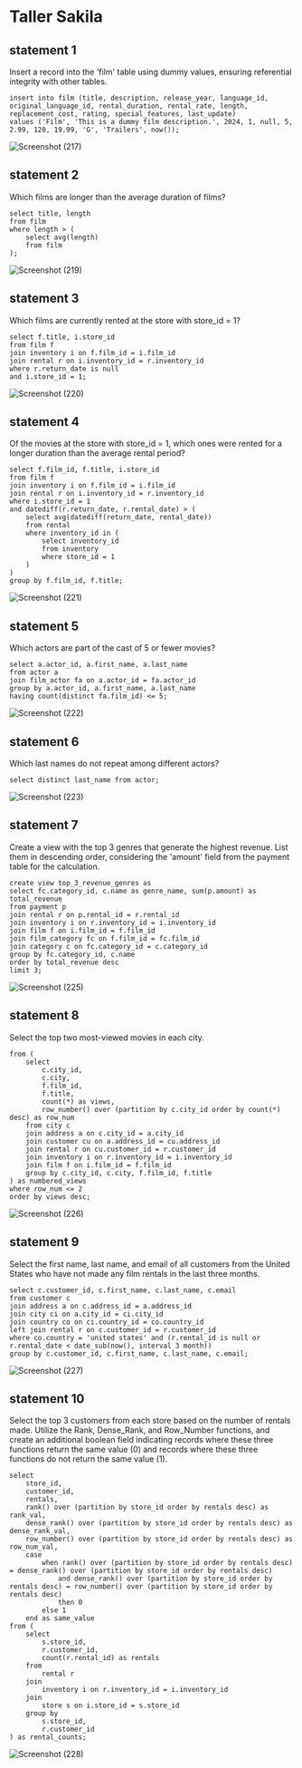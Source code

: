# Taller Sakila

## statement 1

Insert a record into the 'film' table using dummy values, ensuring referential integrity with other tables.

```
insert into film (title, description, release_year, language_id, original_language_id, rental_duration, rental_rate, length, replacement_cost, rating, special_features, last_update)
values ('Film', 'This is a dummy film description.', 2024, 1, null, 5, 2.99, 120, 19.99, 'G', 'Trailers', now());
```
![Screenshot (217)](https://github.com/eltatata/MySQL-Sakila-Querys/assets/91573911/be890939-9cde-4923-829a-cd8f38053062)


## statement 2

Which films are longer than the average duration of films?

```
select title, length
from film
where length > (
    select avg(length)
    from film
);
```
![Screenshot (219)](https://github.com/eltatata/MySQL-Sakila-Querys/assets/91573911/0e78e8d0-ee23-4703-a8da-a2fa81c056c4)


## statement 3

Which films are currently rented at the store with store_id = 1?

```
select f.title, i.store_id
from film f
join inventory i on f.film_id = i.film_id
join rental r on i.inventory_id = r.inventory_id
where r.return_date is null
and i.store_id = 1;
```
![Screenshot (220)](https://github.com/eltatata/MySQL-Sakila-Querys/assets/91573911/77dc3930-c432-4695-9108-53bd710d9ad0)


## statement 4

Of the movies at the store with store_id = 1, which ones were rented for a longer duration than the average rental period?

```
select f.film_id, f.title, i.store_id
from film f
join inventory i on f.film_id = i.film_id
join rental r on i.inventory_id = r.inventory_id
where i.store_id = 1
and datediff(r.return_date, r.rental_date) > (
    select avg(datediff(return_date, rental_date))
    from rental
    where inventory_id in (
        select inventory_id
        from inventory
        where store_id = 1
    )
)
group by f.film_id, f.title;
```
![Screenshot (221)](https://github.com/eltatata/MySQL-Sakila-Querys/assets/91573911/4e171f5d-a787-4035-8890-5f11dd74f91d)


## statement 5

Which actors are part of the cast of 5 or fewer movies?

```
select a.actor_id, a.first_name, a.last_name
from actor a
join film_actor fa on a.actor_id = fa.actor_id
group by a.actor_id, a.first_name, a.last_name
having count(distinct fa.film_id) <= 5;
```
![Screenshot (222)](https://github.com/eltatata/MySQL-Sakila-Querys/assets/91573911/151d3d6b-16ea-4ac2-8553-be1a7ded1744)


## statement 6

Which last names do not repeat among different actors?

```
select distinct last_name from actor;
```
![Screenshot (223)](https://github.com/eltatata/MySQL-Sakila-Querys/assets/91573911/23b021d5-89bc-4a98-9381-28a7a7ac4982)


## statement 7

Create a view with the top 3 genres that generate the highest revenue. List them in descending order, considering the 'amount' field from the payment table for the calculation.

```
create view top_3_revenue_genres as
select fc.category_id, c.name as genre_name, sum(p.amount) as total_revenue
from payment p
join rental r on p.rental_id = r.rental_id
join inventory i on r.inventory_id = i.inventory_id
join film f on i.film_id = f.film_id
join film_category fc on f.film_id = fc.film_id
join category c on fc.category_id = c.category_id
group by fc.category_id, c.name
order by total_revenue desc
limit 3;
```
![Screenshot (225)](https://github.com/eltatata/MySQL-Sakila-Querys/assets/91573911/13cc9682-4fe9-4bb7-9c2e-de76a3eb131e)


## statement 8

Select the top two most-viewed movies in each city.

```
from (
    select 
        c.city_id,
        c.city,
        f.film_id,
        f.title,
        count(*) as views,
        row_number() over (partition by c.city_id order by count(*) desc) as row_num
    from city c
    join address a on c.city_id = a.city_id
    join customer cu on a.address_id = cu.address_id
    join rental r on cu.customer_id = r.customer_id
    join inventory i on r.inventory_id = i.inventory_id
    join film f on i.film_id = f.film_id
    group by c.city_id, c.city, f.film_id, f.title
) as numbered_views
where row_num <= 2
order by views desc;
```
![Screenshot (226)](https://github.com/eltatata/MySQL-Sakila-Querys/assets/91573911/e7e5f27a-6ff1-480c-8714-d6e1ec1ea03b)


## statement 9

Select the first name, last name, and email of all customers from the United States who have not made any film rentals in the last three months.

```
select c.customer_id, c.first_name, c.last_name, c.email
from customer c
join address a on c.address_id = a.address_id
join city ci on a.city_id = ci.city_id
join country co on ci.country_id = co.country_id
left join rental r on c.customer_id = r.customer_id
where co.country = 'united states' and (r.rental_id is null or r.rental_date < date_sub(now(), interval 3 month))
group by c.customer_id, c.first_name, c.last_name, c.email;
```
![Screenshot (227)](https://github.com/eltatata/MySQL-Sakila-Querys/assets/91573911/0a18ee6b-1595-43e0-b1ba-7d07671f80e0)


## statement 10

Select the top 3 customers from each store based on the number of rentals made. Utilize the Rank, Dense_Rank, and Row_Number functions, and create an additional boolean field indicating records where these three functions return the same value (0) and records where these three functions do not return the same value (1).

```
select
    store_id,
    customer_id,
    rentals,
    rank() over (partition by store_id order by rentals desc) as rank_val,
    dense_rank() over (partition by store_id order by rentals desc) as dense_rank_val,
    row_number() over (partition by store_id order by rentals desc) as row_num_val,
    case
        when rank() over (partition by store_id order by rentals desc) = dense_rank() over (partition by store_id order by rentals desc)
            and dense_rank() over (partition by store_id order by rentals desc) = row_number() over (partition by store_id order by rentals desc)
            then 0
        else 1
    end as same_value
from (
    select
        s.store_id,
        r.customer_id,
        count(r.rental_id) as rentals
    from
        rental r
    join
        inventory i on r.inventory_id = i.inventory_id
    join
        store s on i.store_id = s.store_id
    group by
        s.store_id,
        r.customer_id
) as rental_counts;
```
![Screenshot (228)](https://github.com/eltatata/MySQL-Sakila-Querys/assets/91573911/3a09bdf9-ca8b-4c20-a8b8-c34fa7c69559)
